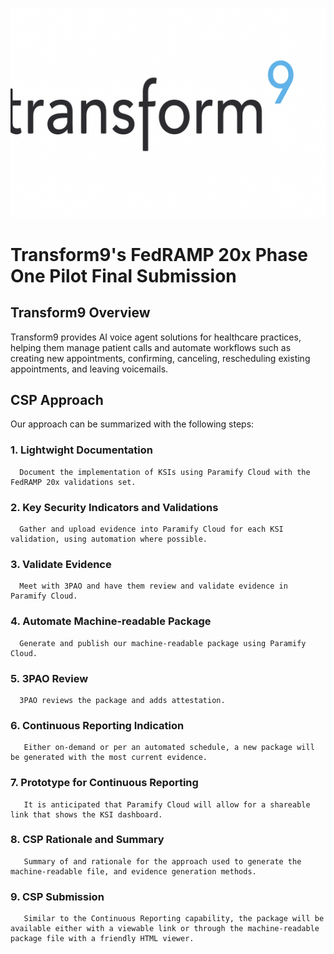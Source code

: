 [![Transform9](Images/Transform9.png)](https://transform9.com)

# Transform9's FedRAMP 20x Phase One Pilot Final Submission

## Transform9 Overview

Transform9 provides AI voice agent solutions for healthcare practices, helping them manage patient calls and automate workflows such as creating new appointments, confirming, canceling, rescheduling existing appointments, and leaving voicemails.


## CSP Approach
Our approach can be summarized with the following steps:

### 1. Lightwight Documentation
      Document the implementation of KSIs using Paramify Cloud with the FedRAMP 20x validations set.
### 2. Key Security Indicators and Validations
      Gather and upload evidence into Paramify Cloud for each KSI validation, using automation where possible.

### 3. Validate Evidence
      Meet with 3PAO and have them review and validate evidence in Paramify Cloud.

### 4. Automate Machine-readable Package
      Generate and publish our machine-readable package using Paramify Cloud.

### 5. 3PAO Review
      3PAO reviews the package and adds attestation.

### 6. Continuous Reporting Indication
       Either on-demand or per an automated schedule, a new package will be generated with the most current evidence.

### 7. Prototype for Continuous Reporting
       It is anticipated that Paramify Cloud will allow for a shareable link that shows the KSI dashboard.

### 8. CSP Rationale and Summary
       Summary of and rationale for the approach used to generate the machine-readable file, and evidence generation methods.

### 9. CSP Submission
       Similar to the Continuous Reporting capability, the package will be available either with a viewable link or through the machine-readable package file with a friendly HTML viewer.

